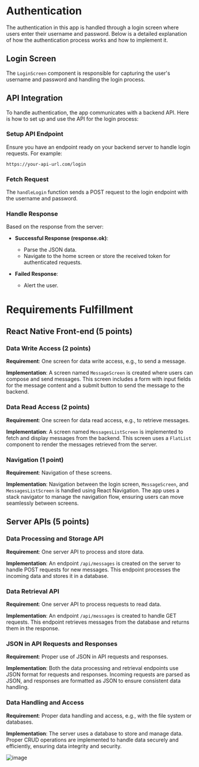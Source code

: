 # Authentication

The authentication in this app is handled through a login screen where users enter their username and password. Below is a detailed explanation of how the authentication process works and how to implement it.

## Login Screen

The `LoginScreen` component is responsible for capturing the user's username and password and handling the login process.

## API Integration

To handle authentication, the app communicates with a backend API. Here is how to set up and use the API for the login process:

### Setup API Endpoint

Ensure you have an endpoint ready on your backend server to handle login requests. For example:
```
https://your-api-url.com/login
```

### Fetch Request

The `handleLogin` function sends a POST request to the login endpoint with the username and password.

### Handle Response

Based on the response from the server:

- **Successful Response (response.ok)**:
  - Parse the JSON data.
  - Navigate to the home screen or store the received token for authenticated requests.

- **Failed Response**:
  - Alert the user.

# Requirements Fulfillment

## React Native Front-end (5 points)

### Data Write Access (2 points)

**Requirement**: One screen for data write access, e.g., to send a message.

**Implementation**: A screen named `MessageScreen` is created where users can compose and send messages. This screen includes a form with input fields for the message content and a submit button to send the message to the backend.

### Data Read Access (2 points)

**Requirement**: One screen for data read access, e.g., to retrieve messages.

**Implementation**: A screen named `MessagesListScreen` is implemented to fetch and display messages from the backend. This screen uses a `FlatList` component to render the messages retrieved from the server.

### Navigation (1 point)

**Requirement**: Navigation of these screens.

**Implementation**: Navigation between the login screen, `MessageScreen`, and `MessagesListScreen` is handled using React Navigation. The app uses a stack navigator to manage the navigation flow, ensuring users can move seamlessly between screens.

## Server APIs (5 points)

### Data Processing and Storage API 

**Requirement**: One server API to process and store data.

**Implementation**: An endpoint `/api/messages` is created on the server to handle POST requests for new messages. This endpoint processes the incoming data and stores it in a database.

### Data Retrieval API 

**Requirement**: One server API to process requests to read data.

**Implementation**: An endpoint `/api/messages` is created to handle GET requests. This endpoint retrieves messages from the database and returns them in the response.

### JSON in API Requests and Responses 

**Requirement**: Proper use of JSON in API requests and responses.

**Implementation**: Both the data processing and retrieval endpoints use JSON format for requests and responses. Incoming requests are parsed as JSON, and responses are formatted as JSON to ensure consistent data handling.

### Data Handling and Access 

**Requirement**: Proper data handling and access, e.g., with the file system or databases.

**Implementation**: The server uses a database to store and manage data. Proper CRUD operations are implemented to handle data securely and efficiently, ensuring data integrity and security.
 
  ![image](https://github.com/AnilKumar3494/candy-store/assets/90452951/6dd9e9b2-fc6a-4f4c-9bb7-d5f581244699)
